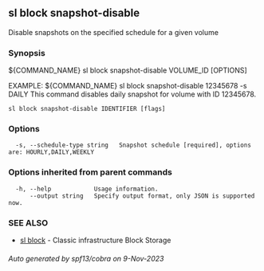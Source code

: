 ## sl block snapshot-disable

Disable snapshots on the specified schedule for a given volume

### Synopsis

${COMMAND_NAME} sl block snapshot-disable VOLUME_ID [OPTIONS]

EXAMPLE:
   ${COMMAND_NAME} sl block snapshot-disable 12345678 -s DAILY
   This command disables daily snapshot for volume with ID 12345678.

```
sl block snapshot-disable IDENTIFIER [flags]
```

### Options

```
  -s, --schedule-type string   Snapshot schedule [required], options are: HOURLY,DAILY,WEEKLY
```

### Options inherited from parent commands

```
  -h, --help            Usage information.
      --output string   Specify output format, only JSON is supported now.
```

### SEE ALSO

* [sl block](sl_block.md)	 - Classic infrastructure Block Storage

###### Auto generated by spf13/cobra on 9-Nov-2023
